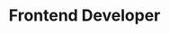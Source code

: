 ---
title: "Frontend Developer"
excerpt: "Step by step guide to becoming a modern frontend developer"
permalink: /frontend
featured: true
layout: roadmap
categories: [roadmaps]
graphic: "/assets/img/roadmaps/frontend-transparent.png"
---